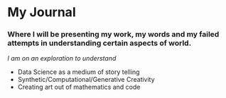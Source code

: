 # My Journal 

### Where I will be presenting my work, my words and my failed attempts in understanding certain aspects of world.


*I am on an exploration to understand*

* Data Science as a medium of story telling
* Synthetic/Computational/Generative Creativity 
* Creating art out of mathematics and code 
